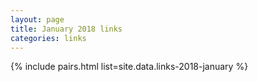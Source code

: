 ```yaml
---
layout: page
title: January 2018 links
categories: links
---
```


{% include pairs.html list=site.data.links-2018-january %}
